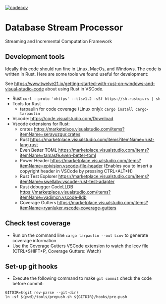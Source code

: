 [![codecov](https://codecov.io/gh/vmware/database-stream-processor/branch/main/graph/badge.svg?token=0wZcmD11gt)](https://codecov.io/gh/vmware/database-stream-processor)

# Database Stream Processor

Streaming and Incremental Computation Framework

## Development tools

Ideally this code should run fine in Linux, MacOs, and Windows.
The code is written in Rust.  Here are some tools we found useful for development:

See <https://www.twelve21.io/getting-started-with-rust-on-windows-and-visual-studio-code> about
using Rust in VSCode.

* Rust `curl --proto '=https' --tlsv1.2 -sSf https://sh.rustup.rs | sh`
* Tools for Rust
  * tarpaulin for code coverage (Linux only): `cargo install cargo-tarpaulin`
* Vscode: <https://code.visualstudio.com/Download>
* Vscode extensions for Rust:
  * crates <https://marketplace.visualstudio.com/items?itemName=serayuzgur.crates>
  * Rust <https://marketplace.visualstudio.com/items?itemName=rust-lang.rust>
  * Even Better TOML <https://marketplace.visualstudio.com/items?itemName=tamasfe.even-better-toml>
  * Power Header <https://marketplace.visualstudio.com/items?itemName=epivision.vscode-file-header>
    (Enables you to insert a copyright header in VSCode by pressing CTRL+ALT+H)
  * Rust Test Explorer <https://marketplace.visualstudio.com/items?itemName=swellaby.vscode-rust-test-adapter>
  * Rust debugger CodeLLDB <https://marketplace.visualstudio.com/items?itemName=vadimcn.vscode-lldb>
  * Coverage Gutters <https://marketplace.visualstudio.com/items?itemName=ryanluker.vscode-coverage-gutters>

## Check test coverage

* Run on the command line `cargo tarpaulin --out Lcov` to generate coverage information
* Use the Coverage Gutters VSCode extension to watch the lcov file (CTRL+SHIFT+P, Coverage Gutters: Watch)

## Set-up git hooks

* Execute the following command to make `git commit` check the code before commit:
```
GITDIR=$(git rev-parse --git-dir)
ln -sf $(pwd)/tools/prepush.sh ${GITDIR}/hooks/pre-push
```
